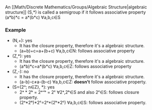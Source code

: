 An [[Math/Discrete Mathematics/Groups/Algebraic Structure|algebraic structure]] (S,\*) is called a semigroup if it follows associative property
(a\*b)\*c = a\*(b\*c) ∀a,b,c∈S

### Example
* (N,+): yes
	* It has the closure property, therefore it's a algebraic structure.
	* (a+b)+c=a+(b+c) ∀a,b,c∈N: follows associative property
* (Z,\*): yes
	* It has the closure property, therefore it's a algebraic structure.
	* (a\*b)\*c=a\*(b\*c) ∀a,b,c∈Z: follows associative property
* (Z,-): no
	* It has the closure property, therefore it's a algebraic structure.
	* (a-b)-c≠a-(b-c) ∀a,b,c∈Z: **doesn't** follow associative property.
* (S={2ⁿ; n∈Z}, \*): yes
	* 2ᵃ \* 2ᵇ = 2ᵃ⁺ᵇ = 2ᶜ ∀2ᵃ,2ᵇ∈S and also 2ᶜ∈S: follows closure property.
	* (2ᵃ\*2ᵇ)\*2ᶜ=2ᵃ\*(2ᵇ\*2ᶜ) ∀a,b,c∈S: follows associative property.
